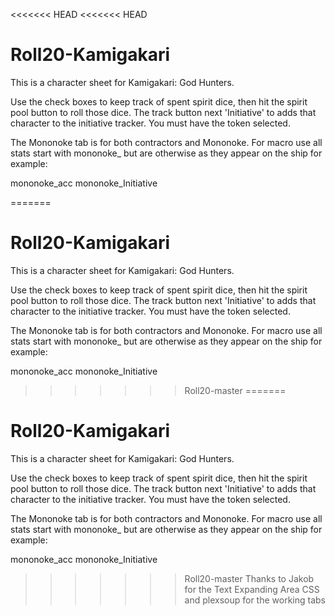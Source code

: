 <<<<<<< HEAD
<<<<<<< HEAD
# Roll20-Kamigakari



This is a character sheet for Kamigakari: God Hunters. 

Use the check boxes to keep track of spent spirit dice, then hit the spirit pool button to roll those dice.
The track button next 'Initiative' to adds that character to the initiative tracker. You must have the token selected.

The Mononoke tab is for both contractors and Mononoke. For macro use all stats start with mononoke_ but are otherwise as they appear on the ship for example: 

mononoke_acc
mononoke_Initiative 

=======
# Roll20-Kamigakari



This is a character sheet for Kamigakari: God Hunters. 

Use the check boxes to keep track of spent spirit dice, then hit the spirit pool button to roll those dice.
The track button next 'Initiative' to adds that character to the initiative tracker. You must have the token selected.

The Mononoke tab is for both contractors and Mononoke. For macro use all stats start with mononoke_ but are otherwise as they appear on the ship for example: 

mononoke_acc
mononoke_Initiative 

>>>>>>> Roll20-master
=======
# Roll20-Kamigakari



This is a character sheet for Kamigakari: God Hunters. 

Use the check boxes to keep track of spent spirit dice, then hit the spirit pool button to roll those dice.
The track button next 'Initiative' to adds that character to the initiative tracker. You must have the token selected.

The Mononoke tab is for both contractors and Mononoke. For macro use all stats start with mononoke_ but are otherwise as they appear on the ship for example: 

mononoke_acc
mononoke_Initiative 

>>>>>>> Roll20-master
Thanks to Jakob for the Text Expanding Area CSS and plexsoup for the working tabs